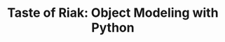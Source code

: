 ---
title: "Taste of Riak: Object Modeling with Python"
project: riak
version: 1.3.1+
document: tutorials
toc: true
audience: beginner
keywords: [developers, client, siblings, modeling, python]
---